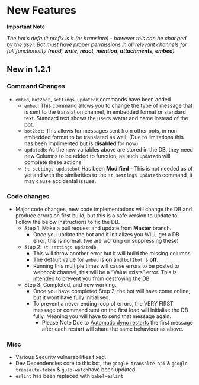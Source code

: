# New Features

**Important Note**

_The bot’s default prefix is !t \(or !translate\) - however this can be changed by the user. Bot must have proper permissions in all relevant channels for full functionality \(**read**, **write**, **react**, **mention**, **attachments**, **embed**\)._

## New in 1.2.1 <a id="new-in-121"></a>

### Command Changes <a id="command-changes"></a>

* `embed`, `bot2bot`, `settings updatedb` commands have been added
  * `embed`: This command allows you to change the type of message that is sent to the translation channel, in embedded format or standard text. Standard text shows the users avatar and name instead of the bot.
  * `bot2bot`: This allows for messages sent from other bots, in non embedded format to be translated as well. \(Due to limitations this has been implimented but is **disabled** for now\)
  * `updatedb`: As the new variables above are stored in the DB, they need new Columns to be added to function, as such `updatedb` will complete these actions.
  * `!t settings updatebot` Has been **Modified** - This is not needed as of yet and with the similarities to the `!t settings updatedb` command, it may cause accidental issues.

### Code changes <a id="code-changes"></a>

* Major code changes, new code implementations will change the DB and produce errors on first build, but this is a safe version to update to. Follow the below instructions to fix the DB.
  * Step 1: Make a pull request and update from **Master** branch.
    * Once you update the bot and it initializes you WILL get a DB error, this is normal. \(we are working on suppressing these\)
  * Step 2: `!t settings updatedb`
    * This will throw another error but it will build the missing columns.
    * The default value for `embed` is **on** and `bot2bot` is **off**.
    * Running this multiple times will cause errors to be posted to webhook channel, this will be a “Value exists” error. This is intended to prevent you from destroying the DB
  * Step 3: Completed, and now working.
    * Once you have completed Step 2, the bot will have come online, but it wont have fully Initialised.
    * To prevent a never ending loop of errors, the VERY FIRST message or command sent on the first load will Initialise the DB fully. Meaning you will have to send that message again.
      * Please Note Due to [Automatic dyno restarts](https://devcenter.heroku.com/articles/dynos#automatic-dyno-restarts) the first message after each restart will share the same behaviour as above.

### Misc <a id="misc"></a>

* Various Security vulnerabilities fixed.
* Dev Dependencies core to this bot, the `google-transalte-api` & `google-transalte-token` & `gulp-watch`have been updated
* `eslint` has been replaced with `babel-eslint`

